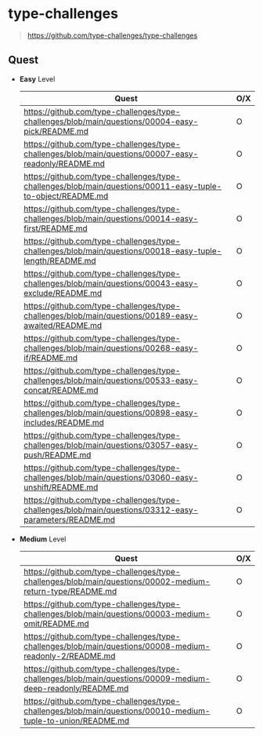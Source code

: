 # type-challenges

> https://github.com/type-challenges/type-challenges

## Quest

- **Easy** Level

  | Quest                                                                                                       | O/X |
  | ----------------------------------------------------------------------------------------------------------- | --- |
  | https://github.com/type-challenges/type-challenges/blob/main/questions/00004-easy-pick/README.md            | O   |
  | https://github.com/type-challenges/type-challenges/blob/main/questions/00007-easy-readonly/README.md        | O   |
  | https://github.com/type-challenges/type-challenges/blob/main/questions/00011-easy-tuple-to-object/README.md | O   |
  | https://github.com/type-challenges/type-challenges/blob/main/questions/00014-easy-first/README.md           | O   |
  | https://github.com/type-challenges/type-challenges/blob/main/questions/00018-easy-tuple-length/README.md    | O   |
  | https://github.com/type-challenges/type-challenges/blob/main/questions/00043-easy-exclude/README.md         | O   |
  | https://github.com/type-challenges/type-challenges/blob/main/questions/00189-easy-awaited/README.md         | O   |
  | https://github.com/type-challenges/type-challenges/blob/main/questions/00268-easy-if/README.md              | O   |
  | https://github.com/type-challenges/type-challenges/blob/main/questions/00533-easy-concat/README.md          | O   |
  | https://github.com/type-challenges/type-challenges/blob/main/questions/00898-easy-includes/README.md        | O   |
  | https://github.com/type-challenges/type-challenges/blob/main/questions/03057-easy-push/README.md            | O   |
  | https://github.com/type-challenges/type-challenges/blob/main/questions/03060-easy-unshift/README.md         | O   |
  | https://github.com/type-challenges/type-challenges/blob/main/questions/03312-easy-parameters/README.md      | O   |

- **Medium** Level

  | Quest                                                                                                        | O/X |
  | ------------------------------------------------------------------------------------------------------------ | --- |
  | https://github.com/type-challenges/type-challenges/blob/main/questions/00002-medium-return-type/README.md    | O   |
  | https://github.com/type-challenges/type-challenges/blob/main/questions/00003-medium-omit/README.md           | O   |
  | https://github.com/type-challenges/type-challenges/blob/main/questions/00008-medium-readonly-2/README.md     | O   |
  | https://github.com/type-challenges/type-challenges/blob/main/questions/00009-medium-deep-readonly/README.md  | O   |
  | https://github.com/type-challenges/type-challenges/blob/main/questions/00010-medium-tuple-to-union/README.md | O   |
